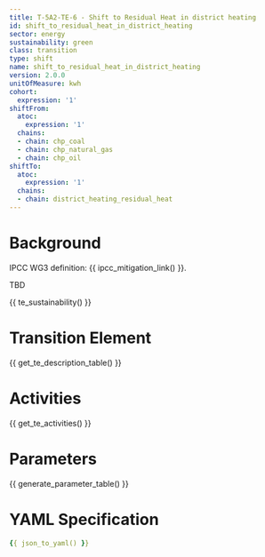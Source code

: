 ```yaml
---
title: T-5A2-TE-6 - Shift to Residual Heat in district heating
id: shift_to_residual_heat_in_district_heating
sector: energy
sustainability: green
class: transition
type: shift
name: shift_to_residual_heat_in_district_heating                
version: 2.0.0
unitOfMeasure: kwh
cohort:
  expression: '1'
shiftFrom:
  atoc:
    expression: '1'
  chains:
  - chain: chp_coal
  - chain: chp_natural_gas
  - chain: chp_oil
shiftTo:
  atoc:
    expression: '1'
  chains:
  - chain: district_heating_residual_heat
---
```


# Background

IPCC WG3 definition: {{ ipcc_mitigation_link() }}.

TBD




{{ te_sustainability() }}

# Transition Element

{{ get_te_description_table() }}




# Activities

{{ get_te_activities() }}


# Parameters

{{ generate_parameter_table() }}


# YAML Specification

```yaml
{{ json_to_yaml() }}
```
